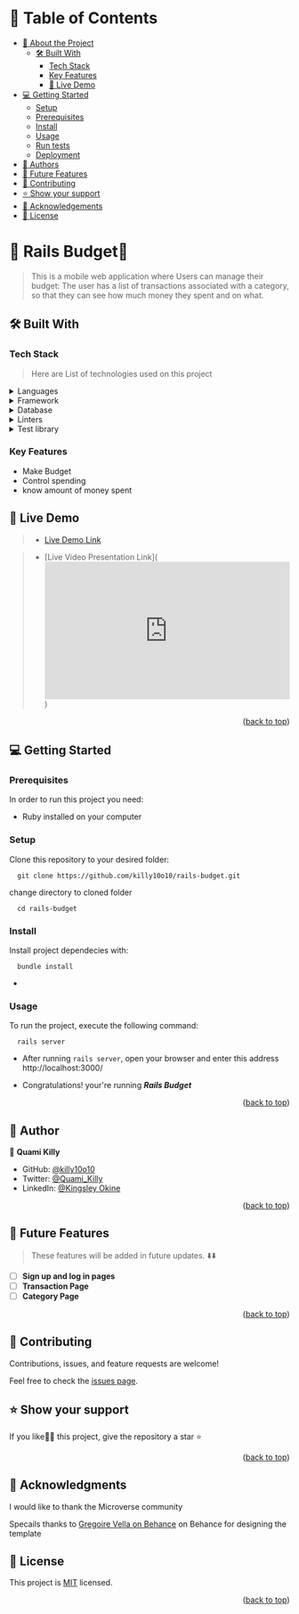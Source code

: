 <a name="readme-top"></a>

<!-- TABLE OF CONTENTS -->

# 📗 Table of Contents

- [📖 About the Project](#about-project)
  - [🛠 Built With](#built-with)
    - [Tech Stack](#tech-stack)
    - [Key Features](#key-features)
    - [🚀 Live Demo ](#-live-demo-)
- [💻 Getting Started](#getting-started)
  - [Setup](#setup)
  - [Prerequisites](#prerequisites)
  - [Install](#install)
  - [Usage](#usage)
  - [Run tests](#run-tests)
  - [Deployment](#triangular_flag_on_post-deployment)
- [👥 Authors](#authors)
- [🔭 Future Features](#future-features)
- [🤝 Contributing](#contributing)
- [⭐️ Show your support](#support)
- [🙏 Acknowledgements](#acknowledgements)
- [📝 License](#license)

<!-- PROJECT DESCRIPTION -->

# 📖 Rails Budget📝<a name="about-project"></a>

> This is a mobile web application where Users can manage their budget: The user has a list of transactions associated with a category, so that they can see how much money they spent and on what.

## 🛠 Built With <a name="built-with"></a>

### Tech Stack <a name="tech-stack"></a>

> Here are List of technologies used on this project

<details>
  <summary>Languages</summary>
  <ul>
    <li><a href="https://ruby-lang.org/en">Ruby</a></li>
    <li><a href="https://javascript.com/">JavaScript</a></li>
    <li><a href="https://html.spec.whatwg.org/multipage/">HTML</a></li>
    <li><a href="https://www.w3.org/TR/CSS/#css">CSS</a></li>
  </ul>
</details>

<details>
  <summary>Framework</summary>
  <ul>
    <li><a href="https://rubyonrails.org/">Ruby on Rails</a></li>
  </ul>
</details>

<details>
<summary>Database</summary>
  <ul>
    <li><a href="https://www.postgresql.org/">PostgreSQL</a></li>
  </ul>
</details>

<details>
<summary>Linters</summary>
  <ul>
    <li><a href="https://www.rubocop.org/">Rubocop</a></li>
    <li><a href="https://www.stylelint.io/">Stylelint</a></li>
  </ul>
</details>

<details>
<summary>Test library</summary>
  <ul>
    <li><a href="https://www.rspec.info/">Rspec</a></li>
  </ul>
</details>

<!-- Features -->

### Key Features <a name="key-features"></a>

- Make Budget
- Control spending
- know amount of money spent

<!-- LIVE DEMO -->

## 🚀 Live Demo <a name="live-demo"></a>

> - [Live Demo Link](https://rails-budget-production.up.railway.app/)

> - [Live Video Presentation Link](<div style="position: relative; padding-bottom: 56.09375%; height: 0;"><iframe src="https://www.loom.com/embed/c9b47e7752204cfda2ce45c932d68128" frameborder="0" webkitallowfullscreen mozallowfullscreen allowfullscreen style="position: absolute; top: 0; left: 0; width: 100%; height: 100%;"></iframe></div>)

<p align="right">(<a href="#readme-top">back to top</a>)</p>

## 💻 Getting Started <a name="getting-started"></a>

### Prerequisites

In order to run this project you need:

- Ruby installed on your computer

### Setup

Clone this repository to your desired folder:

```
  git clone https://github.com/killy10o10/rails-budget.git
```

change directory to cloned folder

```
  cd rails-budget
```

### Install

Install project dependecies with:

```
  bundle install
```

-

### Usage

To run the project, execute the following command:

```
  rails server
```

- After running `rails server`, open your browser and enter this address http://localhost:3000/

- Congratulations! your're running **_Rails Budget_**

<p align="right">(<a href="#readme-top">back to top</a>)</p>

<!-- AUTHORS -->

## 👥 Author <a name="authors"></a>

👤 **Quami Killy**

- GitHub: [@killy10o10](https://github.com/killy10o10)
- Twitter: [@Quami_Killy](https://twitter.com/Quami_Killy)
- LinkedIn: [@Kingsley Okine](https://www.linkedin.com/in/kingsley-okine/)

<p align="right">(<a href="#readme-top">back to top</a>)</p>

<!-- FUTURE FEATURES -->

## 🔭 Future Features <a name="future-features"></a>

> These features will be added in future updates. ⬇️⬇️

- [ ] **Sign up and log in pages**
- [ ] **Transaction Page**
- [ ] **Category Page**

<p align="right">(<a href="#readme-top">back to top</a>)</p>

<!-- CONTRIBUTING -->

## 🤝 Contributing <a name="contributing"></a>

Contributions, issues, and feature requests are welcome!

Feel free to check the [issues page](../../issues/).

<!-- SUPPORT -->

## ⭐️ Show your support <a name="support"></a>

If you like👍🏽 this project, give the repository a star ⭐

<p align="right">(<a href="#readme-top">back to top</a>)</p>

<!-- ACKNOWLEDGEMENTS -->

## 🙏 Acknowledgments <a name="acknowledgements"></a>

I would like to thank the Microverse community

Specails thanks to [Gregoire Vella on Behance](https://www.behance.net/gregoirevella) on Behance for designing the template

<!-- LICENSE -->

## 📝 License <a name="license"></a>

This project is [MIT](./LICENSE) licensed.

<p align="right">(<a href="#readme-top">back to top</a>)</p>
